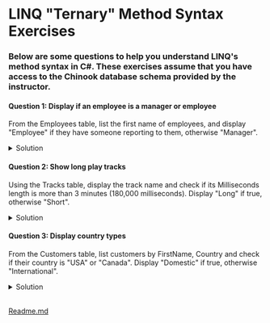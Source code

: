 # LINQ "Ternary" Method Syntax Exercises

### Below are some questions to help you understand LINQ's method syntax in C#. These exercises assume that you have access to the Chinook database schema provided by the instructor.

#### Question 1: Display if an employee is a manager or employee
From the Employees table, list the first name of employees, and display "Employee" if they have someone reporting to them, otherwise "Manager".

<details>
<summary>Solution</summary>

 ```cs
Employees
	.Select(x => new
	{
		Name = x.FirstName,
		Role = x.ReportsTo == null ? "Manager" : "Employee"
	})
	.Dump();
 ```
</details>

#### Question 2: Show long play tracks
Using the Tracks table, display the track name and check if its Milliseconds length is more than 3 minutes (180,000 milliseconds). Display "Long" if true, otherwise "Short".

<details>
<summary>Solution</summary>

 ```cs
Tracks
    .Select(x => new
    {
        Name = x.Name,
		Duration = x.Milliseconds > 180000 ? "Long" : "Short"
	})
	.Dump();
 ```
</details>

#### Question 3: Display country types
From the Customers table, list customers by FirstName, Country and check if their country is "USA" or "Canada". Display "Domestic" if true, otherwise "International".


<details>
<summary>Solution</summary>

 ```cs
Customers
	.Select(x => new
	{
		Name = x.FirstName,
		Country = x.Country,
		Type = x.Country == "USA" || x.Country == "Canada" ? "Domestic" : "International"
	})
	.Dump();
 ```
</details>

<br />

[Readme.md](./Readme.md)
